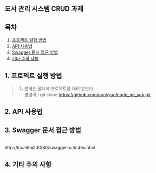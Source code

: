 ## 도서 관리 시스템 CRUD 과제

## 목차
1. [프로젝트 실행 방법](#1-프로젝트-실행-방법)
2. [API 사용법](#2-api-사용법)
3. [Swagger 문서 접근 방법](#3-swagger-문서-접근-방법)
4. [기타 주의 사항](#4-기타-주의-사항)

## 1. 프로젝트 실행 방법
> 1. 원하는 폴더에 프로젝트를 내려 받는다. 
><br>  명령어 : git clone https://github.com/cookyuu/code_be_sub.git
## 2. API 사용법

## 3. Swagger 문서 접근 방법
   <br>
   http://localhost:8080/swagger-ui/index.html
   
## 4. 기타 주의 사항
